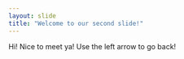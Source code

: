 ```yaml
---
layout: slide
title: "Welcome to our second slide!"
---
```

Hi! Nice to meet ya!
Use the left arrow to go back!
